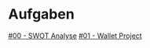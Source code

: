 # Aufgaben

<a href="https://raw.githubusercontent.com/milena-sagert/IFD-WiSe20-21/main/SWOT%20/SWOT-Analyse.png">#00 - SWOT Analyse</a>
<a href="https://raw.githubusercontent.com/milena-sagert/IFD-WiSe20-21/Wallet/html-template/index.html">#01 - Wallet Project</a>





